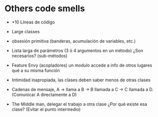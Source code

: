 # Others code smells

- +10 Líneas de código

- Large classes

- obsesión primitiva (banderas, acumulación de variables, etc.)

- Lista larga de parámetros (3 ó 4 argumentos en un método) ¿Son necesarios? (sub-métodos)

- Feature Envy (acopladores) un modulo accede a info de otros lugares qué a su misma función

- Intimidad inapropiada, las clases deben saber menos de otras clases

- Cadenas de mensaje, A -> llama a B -> B llamada a C -> C llamada a D. (Comunicar A directamente a D)

- The Middle man, delegar el trabajo a otra clase ¿Por qué existe esa clase? (Evitar el punto intermedio)